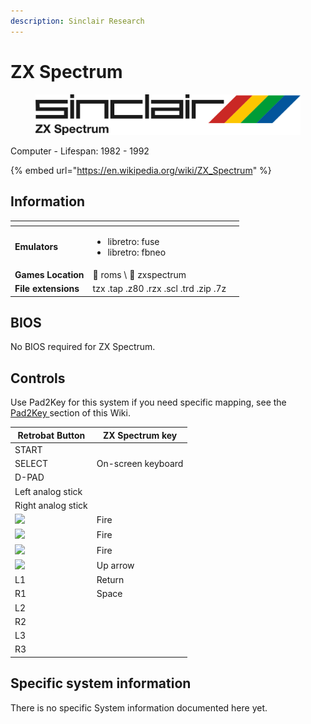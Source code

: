 ```yaml
---
description: Sinclair Research
---
```


# ZX Spectrum

<figure><img src="https://raw.githubusercontent.com/fabricecaruso/es-theme-carbon/52ff37c9e265587d006945a2ba695b5a962b3a3d/art/logos/zxspectrum.svg" alt=""><figcaption></figcaption></figure>

Computer - Lifespan: 1982 - 1992

{% embed url="https://en.wikipedia.org/wiki/ZX_Spectrum" %}

## Information

<table data-header-hidden><thead><tr><th></th><th></th><th data-hidden></th></tr></thead><tbody><tr><td><strong>Emulators</strong></td><td><ul><li>libretro: fuse</li><li>libretro: fbneo</li></ul></td><td></td></tr><tr><td><strong>Games Location</strong></td><td><span data-gb-custom-inline data-tag="emoji" data-code="1f4c1">📁</span> roms \ <span data-gb-custom-inline data-tag="emoji" data-code="1f4c2">📂</span> zxspectrum</td><td></td></tr><tr><td><strong>File extensions</strong></td><td>tzx .tap .z80 .rzx .scl .trd .zip .7z</td><td></td></tr></tbody></table>

## BIOS

No BIOS required for ZX Spectrum.

## Controls

Use Pad2Key for this system if you need specific mapping, see the [Pad2Key ](../../../../controllers/pad2key.md)section of this Wiki.

| Retrobat Button                                          | ZX Spectrum key    |
| -------------------------------------------------------- | ------------------ |
| START                                                    |                    |
| SELECT                                                   | On-screen keyboard |
| D-PAD                                                    |                    |
| Left analog stick                                        |                    |
| Right analog stick                                       |                    |
| ![](<../../../../.gitbook/assets/image (2) (1) (1).png>) | Fire               |
| ![](<../../../../.gitbook/assets/image (1) (2) (1).png>) | Fire               |
| ![](<../../../../.gitbook/assets/image (4) (1).png>)     | Fire               |
| ![](<../../../../.gitbook/assets/image (3) (1) (2).png>) | Up arrow           |
| L1                                                       | Return             |
| R1                                                       | Space              |
| L2                                                       |                    |
| R2                                                       |                    |
| L3                                                       |                    |
| R3                                                       |                    |

## Specific system information

There is no specific System information documented here yet.
